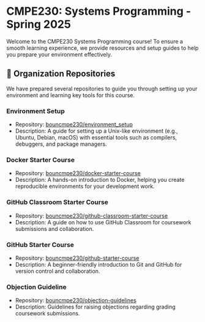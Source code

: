 # CMPE230: Systems Programming - Spring 2025  
Welcome to the CMPE230 Systems Programming course! To ensure a smooth learning experience, we provide resources and setup guides to help you prepare your environment effectively.

## 📌 Organization Repositories
We have prepared several repositories to guide you through setting up your environment and learning key tools for this course.

### **Environment Setup**
- Repository: [bouncmpe230/environment_setup](https://github.com/bouncmpe230/environment_setup)
- Description: A guide for setting up a Unix-like environment (e.g., Ubuntu, Debian, macOS) with essential tools such as compilers, debuggers, and package managers.

### **Docker Starter Course**
- Repository: [bouncmpe230/docker-starter-course](https://github.com/bouncmpe230/docker-starter-course)
- Description: A hands-on introduction to Docker, helping you create reproducible environments for your development work.

### **GitHub Classroom Starter Course**
- Repository: [bouncmpe230/github-classroom-starter-course](https://github.com/bouncmpe230/github-classroom-starter-course)
- Description: A guide on how to use GitHub Classroom for coursework submissions and collaboration.

### **GitHub Starter Course**
- Repository: [bouncmpe230/github-starter-course](https://github.com/bouncmpe230/github-starter-course)
- Description: A beginner-friendly introduction to Git and GitHub for version control and collaboration.

### **Objection Guideline**
- Repository: [bouncmpe230/objection-guidelines](https://github.com/bouncmpe230/objection-guidelines)
- Description: Guidelines for raising objections regarding grading coursework submissions.
